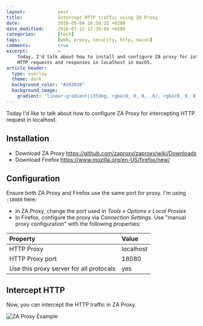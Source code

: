 ```yaml
---
layout:            post
title:             Intercept HTTP traffic using ZA Proxy
date:              2018-05-04 16:58:25 +0200
date_modified:     2018-07-22 17:39:04 +0200
categories:        [tech]
tags:              [web, proxy, security, http, macos]
comments:          true
excerpt:           >
    Today, I'd talk about how to install and configure ZA proxy for intercepting
    HTTP requests and responses in localhost in macOS.
article_header:
  type: overlay
  theme: dark
  background_color: "#203028"
  background_image:
    gradient: "linear-gradient(135deg, rgba(0, 0, 0, .6), rgba(0, 0, 0, .4))"
---
```


Today I'd like to talk about how to configure ZA Proxy for intercepting HTTP
request in localhost.

## Installation

- Download ZA Proxy <https://github.com/zaproxy/zaproxy/wiki/Downloads>
- Download Firefox <https://www.mozilla.org/en-US/firefox/new/>

## Configuration

Ensure both ZA Proxy and Firefox use the same port for proxy. I'm using `:18080`
here:

- In ZA Proxy, change the port used in _Tools » Options » Local Proxies_
- In Firefox, configure the proxy via _Connection Settings_. Use "manual
proxy configuration" with the following properties:

Property | Value
:--- | :---
HTTP Proxy | localhost
HTTP Proxy port | 18080
Use this proxy server for all protocals | yes

## Intercept HTTP

Now, you can intercept the HTTP traffic in ZA Proxy.

<img src="{{ site.url }}/assets/20180505-zaproxy.png" alt="ZA Proxy Example">
